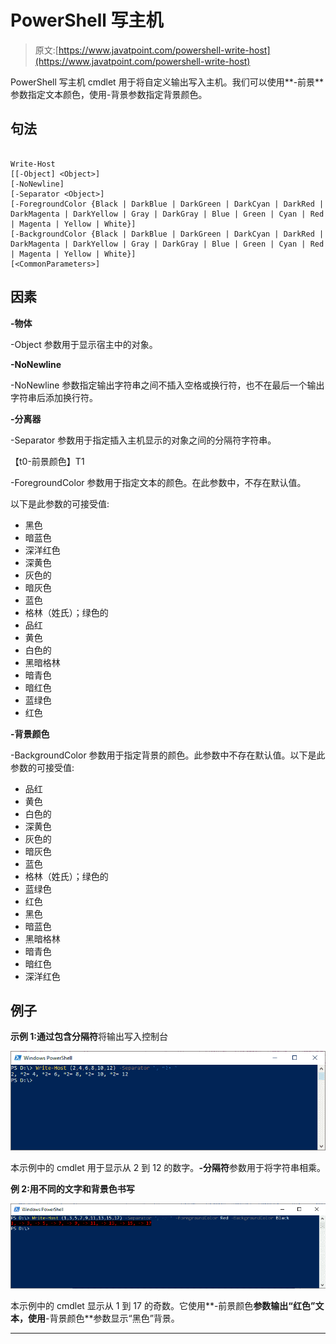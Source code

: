 # PowerShell 写主机

> 原文:[https://www.javatpoint.com/powershell-write-host](https://www.javatpoint.com/powershell-write-host)

PowerShell 写主机 cmdlet 用于将自定义输出写入主机。我们可以使用**-前景**参数指定文本颜色，使用-背景参数指定背景颜色。

## 句法

```

Write-Host 
[[-Object] <Object>] 
[-NoNewline] 
[-Separator <Object>] 
[-ForegroundColor {Black | DarkBlue | DarkGreen | DarkCyan | DarkRed | DarkMagenta | DarkYellow | Gray | DarkGray | Blue | Green | Cyan | Red | Magenta | Yellow | White}] 
[-BackgroundColor {Black | DarkBlue | DarkGreen | DarkCyan | DarkRed | DarkMagenta | DarkYellow | Gray | DarkGray | Blue | Green | Cyan | Red | Magenta | Yellow | White}] 
[<CommonParameters>]

```

## 因素

**-物体**

-Object 参数用于显示宿主中的对象。

**-NoNewline**

-NoNewline 参数指定输出字符串之间不插入空格或换行符，也不在最后一个输出字符串后添加换行符。

**-分离器**

-Separator 参数用于指定插入主机显示的对象之间的分隔符字符串。

【t0-前景颜色】T1

-ForegroundColor 参数用于指定文本的颜色。在此参数中，不存在默认值。

以下是此参数的可接受值:

*   黑色
*   暗蓝色
*   深洋红色
*   深黄色
*   灰色的
*   暗灰色
*   蓝色
*   格林（姓氏）；绿色的
*   品红
*   黄色
*   白色的
*   黑暗格林
*   暗青色
*   暗红色
*   蓝绿色
*   红色

**-背景颜色**

-BackgroundColor 参数用于指定背景的颜色。此参数中不存在默认值。以下是此参数的可接受值:

*   品红
*   黄色
*   白色的
*   深黄色
*   灰色的
*   暗灰色
*   蓝色
*   格林（姓氏）；绿色的
*   蓝绿色
*   红色
*   黑色
*   暗蓝色
*   黑暗格林
*   暗青色
*   暗红色
*   深洋红色

## 例子

**示例 1:通过包含分隔符**将输出写入控制台

![PowerShell Write-Host](img/722470ea2fcbb3862267ec9c068c4572.png)

本示例中的 cmdlet 用于显示从 2 到 12 的数字。**-分隔符**参数用于将字符串相乘。

**例 2:用不同的文字和背景色书写**

![PowerShell Write-Host](img/d688fab8b02ec57f2df0f5725fef7f0c.png)

本示例中的 cmdlet 显示从 1 到 17 的奇数。它使用**-前景颜色**参数输出“红色”文本，使用**-背景颜色**参数显示“黑色”背景。

* * *